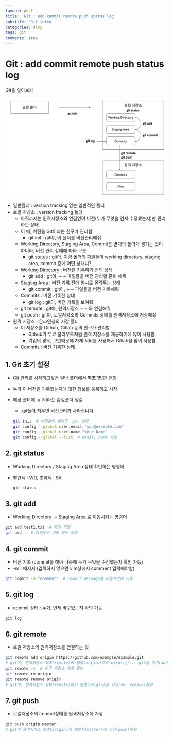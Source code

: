 ```yaml
---
layout: post
title: 'Git : add commit remote push status log'
subtitle: 'Git intro'
categories: dlog
tags: git
comments: true
---
```


# Git : add commit remote push status log

Git을 알아보자

![2022-06-16-git_intro_asset](./2022-06-16-git_intro_asset.png)

* 일반폴더 : version tracking 없는 일반적인 폴더
* 로컬 저장소 : version tracking 폴더 
    * 아직까지는 원격저장소와 연결없이 버전(누가 무엇을 언제 수정했는지)만 관리하는 상태
    * 이 때, 버전을 Git이라는 친구가 관리함
        * git init : git아, 이 폴더를 버전관리해줘
    * Working Directory, Staging Area, Commit은 별개의 폴더가 생기는 것이 아니라, 버전 관리 상태에 따라 구분
        * git status : git아, 지금 폴더의 파일들이 working directory, staging area, commit 중에 어떤 상태니?
    * Working Directory : 버전을 기록하기 전의 상태
        * git add : git아, ~ ~ 파일들을 버전 관리할 준비 해줘
    * Staging Area : 버전 기록 전에 임시로 올려두는 상태
        * git commit : git아, ~ ~ 파일들을 버전 기록해줘
    * Commits : 버전 기록한 상태
        * git log : git아, 버전 기록을 보여줘
    * git remote : git아, 원격저장소 ~ ~ 와 연결해줘
    * git push : git아, 로컬저장소의 Commits 상태를 원격저장소에 저장해줘
* 원격 저장소 : 온라인상의 저장 폴더
    * 이 저장소를 Github, Gitlab 등의 친구가 관리함
        * Github가 무료 클라우드처럼 원격 저장소를 제공하기에 많이 사용함
        * 기업의 경우, 보안때문에 자체 서버를 사용해서 Gitlab을 많이 사용함
    * Commits : 버전 기록한 상태



## 1. Git 초기 설정

* Git 관리를 시작하고싶은 일반 폴더에서 **최초 1번**만 진행

* 누가 이 버전을 기록했는지에 대한 정보를 등록하고 시작

* 해당 폴더에 .git이라는 숨김폴더 생김

    * .git폴더 지우면 버전관리가 사라집니다.

    ```bash
    git init  # 버전관리 폴더인 .git 생성
    git config --global user.email "you@example.com"
    git config --global user.name "Your Name"
    git config --global --list  # email, name 확인
    ```



## 2. git status

* Working Directory / Staging Area 상태 확인하는 명령어

* 빨간색 : WD, 초록색 : SA

    ```bash
    git status
    ```

    

## 3. git add

* Working Directory -> Staging Area 로 이동시키는 명령어

```bash
git add test1.txt  # 특정 파일
git add .  # 디렉토리 내의 모든 파일
```



## 4. git commit

* 버전 기록 (commit를 해야 나중에 누가 무엇을 수정했는지 확인 가능)
* -m : 메시지 (입력하지 않으면 vim상에서 comment 입력해야함)

```bash
git commit -m "comment"  # commit message를 따옴표안에 기록
```



## 5. git log

* commit 상태 : 누가, 언제 바꾸었는지 확인 가능

```bash
git log
```



## 6. git remote

* 로컬 저장소와 원격저장소를 연결하는 것

```bash
git remote add origin https://github.com/example/example.git
# git아, 원격저장소 목록(remote)에 별명(origin)으로 https://....git을 추가(add)해줘
git remote -v  # 원격 저장소 목록 확인
git remote rm origin
git remote remove origin
# git아, 원격저장소 목록(remote)에서 별명(origin)을 삭제(rm, remove)해줘
```



## 7. git push

* 로컬저장소의 commit상태를 원격저장소에 저장

```bash
git push origin master
# git아 원격저장소 별명(origin)의 브랜치(master)에 저장(push)해줘
```

